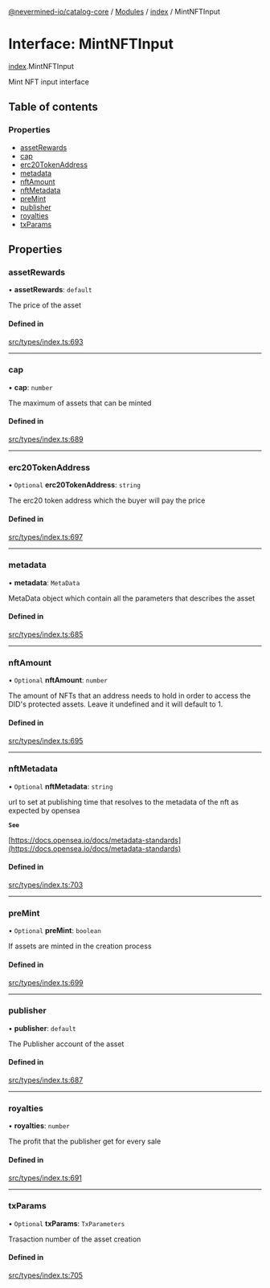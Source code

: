 [@nevermined-io/catalog-core](../README.md) / [Modules](../modules.md) / [index](../modules/index.md) / MintNFTInput

# Interface: MintNFTInput

[index](../modules/index.md).MintNFTInput

Mint NFT input interface

## Table of contents

### Properties

- [assetRewards](index.MintNFTInput.md#assetrewards)
- [cap](index.MintNFTInput.md#cap)
- [erc20TokenAddress](index.MintNFTInput.md#erc20tokenaddress)
- [metadata](index.MintNFTInput.md#metadata)
- [nftAmount](index.MintNFTInput.md#nftamount)
- [nftMetadata](index.MintNFTInput.md#nftmetadata)
- [preMint](index.MintNFTInput.md#premint)
- [publisher](index.MintNFTInput.md#publisher)
- [royalties](index.MintNFTInput.md#royalties)
- [txParams](index.MintNFTInput.md#txparams)

## Properties

### assetRewards

• **assetRewards**: `default`

The price of the asset

#### Defined in

[src/types/index.ts:693](https://github.com/nevermined-io/components-catalog/blob/5f3fec0/lib/src/types/index.ts#L693)

___

### cap

• **cap**: `number`

The maximum of assets that can be minted

#### Defined in

[src/types/index.ts:689](https://github.com/nevermined-io/components-catalog/blob/5f3fec0/lib/src/types/index.ts#L689)

___

### erc20TokenAddress

• `Optional` **erc20TokenAddress**: `string`

The erc20 token address which the buyer will pay the price

#### Defined in

[src/types/index.ts:697](https://github.com/nevermined-io/components-catalog/blob/5f3fec0/lib/src/types/index.ts#L697)

___

### metadata

• **metadata**: `MetaData`

MetaData object which contain all the parameters that describes the asset

#### Defined in

[src/types/index.ts:685](https://github.com/nevermined-io/components-catalog/blob/5f3fec0/lib/src/types/index.ts#L685)

___

### nftAmount

• `Optional` **nftAmount**: `number`

The amount of NFTs that an address needs to hold in order to access the DID's protected assets. Leave it undefined and it will default to 1.

#### Defined in

[src/types/index.ts:695](https://github.com/nevermined-io/components-catalog/blob/5f3fec0/lib/src/types/index.ts#L695)

___

### nftMetadata

• `Optional` **nftMetadata**: `string`

url to set at publishing time that resolves to the metadata of the nft as expected by opensea

**`See`**

[https://docs.opensea.io/docs/metadata-standards](https://docs.opensea.io/docs/metadata-standards)

#### Defined in

[src/types/index.ts:703](https://github.com/nevermined-io/components-catalog/blob/5f3fec0/lib/src/types/index.ts#L703)

___

### preMint

• `Optional` **preMint**: `boolean`

If assets are minted in the creation process

#### Defined in

[src/types/index.ts:699](https://github.com/nevermined-io/components-catalog/blob/5f3fec0/lib/src/types/index.ts#L699)

___

### publisher

• **publisher**: `default`

The Publisher account of the asset

#### Defined in

[src/types/index.ts:687](https://github.com/nevermined-io/components-catalog/blob/5f3fec0/lib/src/types/index.ts#L687)

___

### royalties

• **royalties**: `number`

The profit that the publisher get for every sale

#### Defined in

[src/types/index.ts:691](https://github.com/nevermined-io/components-catalog/blob/5f3fec0/lib/src/types/index.ts#L691)

___

### txParams

• `Optional` **txParams**: `TxParameters`

Trasaction number of the asset creation

#### Defined in

[src/types/index.ts:705](https://github.com/nevermined-io/components-catalog/blob/5f3fec0/lib/src/types/index.ts#L705)
